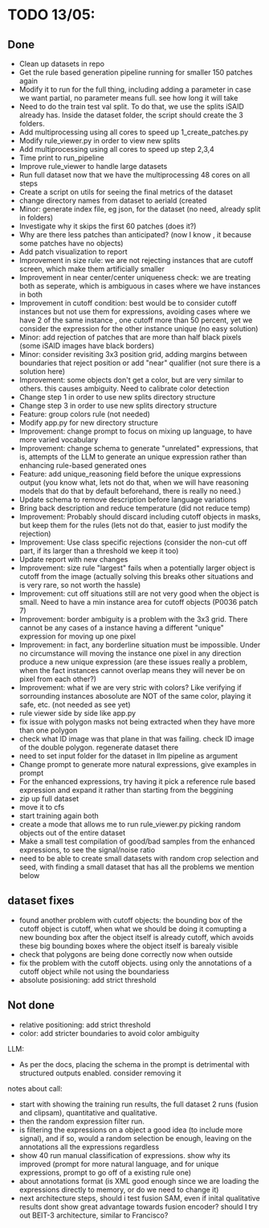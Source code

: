 # TODO 13/05:

## Done

- Clean up datasets in repo
- Get the rule based generation pipeline running for smaller 150 patches again
- Modify it to run for the full thing, including adding a parameter in case we want partial, no parameter means full. see how long it will take
- Need to do the train test val split. To do that, we use the splits iSAID already has. Inside the dataset folder, the script should create the 3 folders.
- Add multiprocessing using all cores to speed up 1_create_patches.py
- Modify rule_viewer.py in order to view new splits
- Add multiprocessing using all cores to speed up step 2,3,4
- Time print to run_pipeline
- Improve rule_viewer to handle large datasets
- Run full dataset now that we have the multiprocessing 48 cores on all steps
- Create a script on utils for seeing the final metrics of the dataset
- change directory names from dataset to aeriald (created 
- Minor: generate index file, eg json, for the dataset (no need, already split in folders)
- Investigate why it skips the first 60 patches (does it?)
- Why are there less patches than anticipated? (now I know , it because some patches have no objects)
- Add patch visualization to report
- Improvement in size rule: we are not rejecting instances that are cutoff screen, which make them artificially smaller
- Improvement in near center/center uniqueness check: we are treating both as seperate, which is ambiguous in cases where we have instances in both
- Improvement in cutoff condition: best would be to consider cutoff instances but not use them for expressions, avoiding cases where we have 2 of the same instance , one cutoff more than 50 percent, yet we consider the expression for the other instance unique (no easy solution)
- Minor: add rejection of patches that are more than half black pixels (some iSAID images have black borders)
- Minor: consider revisiting 3x3 position grid, adding margins between boundaries that reject position or add "near" qualifier (not sure there is a solution here)
- Improvement: some objects don't get a color, but are very similar to others. this causes ambiguity. Need to calibrate color detection
- Change step 1 in order to use new splits directory structure
- Change step 3 in order to use new splits directory structure
- Feature: group colors rule (not needed)
- Modify app.py for new directory structure
- Improvement: change prompt to focus on mixing up language, to have more varied vocabulary
- Improvement: change schema to generate "unrelated" expressions, that is, attempts of the LLM to generate an unique expression rather than enhancing  rule-based generated ones
- Feature: add unique_reasoning field before the unique expressions output (you know what, lets not do that, when we will have reasoning models that do that by default beforehand, there is really no need.)
- Update schema to remove description before language variations
- Bring back description and reduce temperature (did not reduce temp)
- Improvement: Probably should discard including cutoff objects in masks, but keep them for the rules (lets not do that, easier to just modify the rejection)
- Improvement: Use class specific rejections (consider the non-cut off part, if its larger than a threshold we keep it too)
- Update report with new changes
- Improvement: size rule "largest" fails when a potentially larger object is cutoff from the image (actually solving this breaks other situations and is very rare, so not worth the hassle)
- Improvement: cut off situations still are not very good when the object is small. Need to have a min instance area for cutoff objects (P0036 patch 7)
- Improvement: border ambiguity is a problem with the 3x3 grid. There cannot be any cases of a instance having a different "unique" expression for moving up one pixel
- Improvement: in fact, any borderline situation must be impossible. Under no circumstance will moving the instance one pixel in any direction produce a new unique expression (are these issues really a problem, when the fact instances cannot overlap means they will never be on pixel from each other?)
- Improvement: what if we are very stric with colors? Like verifying if sorrounding instances abosolute are NOT of the same color, playing it safe, etc.  (not needed as see yet)
- rule viewer side by side like app.py
- fix issue with polygon masks not being extracted when they have more than one polygon
- check what ID image was that plane in that was failing. check ID image of the double polygon. regenerate dataset there
- need to set input folder for the dataset in llm pipeline as argument
- Change prompt to generate more natural expressions, give examples in prompt
- For the enhanced expressions, try having it pick a reference rule based expression and expand it rather than starting from the beggining
- zip up full dataset
- move it to cfs
- start training again both
- create a mode that allows me to run rule_viewer.py picking random objects out of the entire dataset
- Make a small test compilation of good/bad samples from the enhanced expressions, to see the signal/noise ratio
- need to be able to create small datasets with random crop selection and seed, with finding a small dataset that has all the problems we mention below
## dataset fixes

- found another problem with cutoff objects: the bounding box of the cutoff object is cutoff, when what we should  be doing it comupting a new bounding box after the object itself is already cutoff, which avoids these big bounding boxes where the object itself is barealy visible
- check that polygons are being done correctly now when outside
- fix the problem with the cutoff objects. using only the annotations of a cutoff object while not using the boundariess
- absolute posisioning: add strict threshold

## Not done


- relative positioning: add strict threshold
- color: add stricter boundaries to avoid color ambiguity


LLM:

- As per the docs, placing the schema in the prompt is detrimental with structured outputs enabled. consider removing it


notes about call:
- start with showing the training run results, the full dataset 2 runs (fusion and clipsam), quantitative and qualitative. 
- then the random expression filter run.
- is filtering the expressions on a object a good idea (to include more signal), and if so, would a random selection be enough, leaving on the annotations all the expressions regardless
- show 40 run manual classification of expressions. show why its improved (prompt for more natural language, and for unique expressions, prompt to go off of a existing rule one)
- about annotations format (is XML good enough since we are loading the expressions directly to memory, or do we need to change it)
- next architecture steps, should i test fusion SAM, even if inital qualitative results dont show great advantage towards fusion encoder? should I try out BEIT-3 architecture, similar to Francisco?
